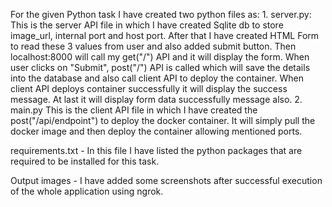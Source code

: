 For the given Python task I have created two python files as:
    1. server.py:
        This is the server API file in which I have created Sqlite db to store image_url, internal port and host port.
        After that I have created HTML Form to read these 3 values from user and also added submit button.
        Then localhost:8000 will call my get("/") API and it will display the form.
        When user clicks on "Submit", post("/") API is called which will save the details into the database and also call client API to deploy the container.
        When client API deploys container successfully it will display the success message.
        At last it will display form data successfully message also.
    2. main.py
        This is the client API file in which I have created the post("/api/endpoint") to deploy the docker container.
        It will simply pull the docker image and then deploy the container allowing mentioned ports.
        
requirements.txt - In this file I have listed the python packages that are required to be installed for this task.

Output images - I have added some screenshots after successful execution of the whole application using ngrok.
